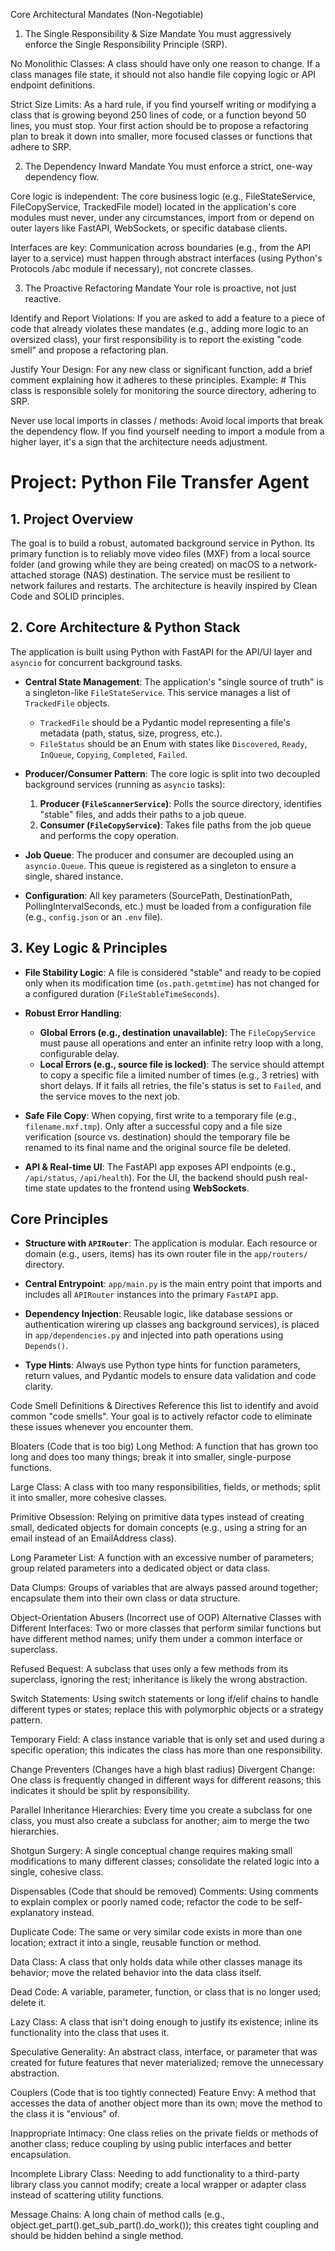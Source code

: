 Core Architectural Mandates (Non-Negotiable)
1. The Single Responsibility & Size Mandate
You must aggressively enforce the Single Responsibility Principle (SRP).

No Monolithic Classes: A class should have only one reason to change. If a class manages file state, it should not also handle file copying logic or API endpoint definitions.

Strict Size Limits: As a hard rule, if you find yourself writing or modifying a class that is growing beyond 250 lines of code, or a function beyond 50 lines, you must stop. Your first action should be to propose a refactoring plan to break it down into smaller, more focused classes or functions that adhere to SRP.

2. The Dependency Inward Mandate
You must enforce a strict, one-way dependency flow.

Core logic is independent: The core business logic (e.g., FileStateService, FileCopyService, TrackedFile model) located in the application's core modules must never, under any circumstances, import from or depend on outer layers like FastAPI, WebSockets, or specific database clients.

Interfaces are key: Communication across boundaries (e.g., from the API layer to a service) must happen through abstract interfaces (using Python's Protocols /abc module if necessary), not concrete classes.

3. The Proactive Refactoring Mandate
Your role is proactive, not just reactive.

Identify and Report Violations: If you are asked to add a feature to a piece of code that already violates these mandates (e.g., adding more logic to an oversized class), your first responsibility is to report the existing "code smell" and propose a refactoring plan.

Justify Your Design: For any new class or significant function, add a brief comment explaining how it adheres to these principles. Example: # This class is responsible solely for monitoring the source directory, adhering to SRP.

Never use local imports in classes / methods: Avoid local imports that break the dependency flow. If you find yourself needing to import a module from a higher layer, it's a sign that the architecture needs adjustment.

# Project: Python File Transfer Agent

## 1. Project Overview

The goal is to build a robust, automated background service in Python. Its primary function is to reliably move video files (MXF) from a local source folder (and growing while they are being created) on macOS to a network-attached storage (NAS) destination. The service must be resilient to network failures and restarts. The architecture is heavily inspired by Clean Code and SOLID principles.

## 2. Core Architecture & Python Stack

The application is built using Python with FastAPI for the API/UI layer and `asyncio` for concurrent background tasks.

- **Central State Management**: The application's "single source of truth" is a singleton-like `FileStateService`. This service manages a list of `TrackedFile` objects.
    - `TrackedFile` should be a Pydantic model representing a file's metadata (path, status, size, progress, etc.).
    - `FileStatus` should be an Enum with states like `Discovered`, `Ready`, `InQueue`, `Copying`, `Completed`, `Failed`.

- **Producer/Consumer Pattern**: The core logic is split into two decoupled background services (running as `asyncio` tasks):
    1.  **Producer (`FileScannerService`)**: Polls the source directory, identifies "stable" files, and adds their paths to a job queue.
    2.  **Consumer (`FileCopyService`)**: Takes file paths from the job queue and performs the copy operation.

- **Job Queue**: The producer and consumer are decoupled using an `asyncio.Queue`. This queue is registered as a singleton to ensure a single, shared instance.

- **Configuration**: All key parameters (SourcePath, DestinationPath, PollingIntervalSeconds, etc.) must be loaded from a configuration file (e.g., `config.json` or an `.env` file).

## 3. Key Logic & Principles

- **File Stability Logic**: A file is considered "stable" and ready to be copied only when its modification time (`os.path.getmtime`) has not changed for a configured duration (`FileStableTimeSeconds`).

- **Robust Error Handling**:
    - **Global Errors (e.g., destination unavailable)**: The `FileCopyService` must pause all operations and enter an infinite retry loop with a long, configurable delay.
    - **Local Errors (e.g., source file is locked)**: The service should attempt to copy a specific file a limited number of times (e.g., 3 retries) with short delays. If it fails all retries, the file's status is set to `Failed`, and the service moves to the next job.

- **Safe File Copy**: When copying, first write to a temporary file (e.g., `filename.mxf.tmp`). Only after a successful copy and a file size verification (source vs. destination) should the temporary file be renamed to its final name and the original source file be deleted.

- **API & Real-time UI**: The FastAPI app exposes API endpoints (e.g., `/api/status`, `/api/health`). For the UI, the backend should push real-time state updates to the frontend using **WebSockets**.

## Core Principles

- **Structure with `APIRouter`**: The application is modular. Each resource or domain (e.g., users, items) has its own router file in the `app/routers/` directory.

- **Central Entrypoint**: `app/main.py` is the main entry point that imports and includes all `APIRouter` instances into the primary `FastAPI` app.

- **Dependency Injection**: Reusable logic, like database sessions or authentication wirering up classes ang background services), is placed in `app/dependencies.py` and injected into path operations using `Depends()`.

- **Type Hints**: Always use Python type hints for function parameters, return values, and Pydantic models to ensure data validation and code clarity.


Code Smell Definitions & Directives
Reference this list to identify and avoid common "code smells". Your goal is to actively refactor code to eliminate these issues whenever you encounter them.

Bloaters (Code that is too big)
Long Method: A function that has grown too long and does too many things; break it into smaller, single-purpose functions.

Large Class: A class with too many responsibilities, fields, or methods; split it into smaller, more cohesive classes.

Primitive Obsession: Relying on primitive data types instead of creating small, dedicated objects for domain concepts (e.g., using a string for an email instead of an EmailAddress class).

Long Parameter List: A function with an excessive number of parameters; group related parameters into a dedicated object or data class.

Data Clumps: Groups of variables that are always passed around together; encapsulate them into their own class or data structure.

Object-Orientation Abusers (Incorrect use of OOP)
Alternative Classes with Different Interfaces: Two or more classes that perform similar functions but have different method names; unify them under a common interface or superclass.

Refused Bequest: A subclass that uses only a few methods from its superclass, ignoring the rest; inheritance is likely the wrong abstraction.

Switch Statements: Using switch statements or long if/elif chains to handle different types or states; replace this with polymorphic objects or a strategy pattern.

Temporary Field: A class instance variable that is only set and used during a specific operation; this indicates the class has more than one responsibility.

Change Preventers (Changes have a high blast radius)
Divergent Change: One class is frequently changed in different ways for different reasons; this indicates it should be split by responsibility.

Parallel Inheritance Hierarchies: Every time you create a subclass for one class, you must also create a subclass for another; aim to merge the two hierarchies.

Shotgun Surgery: A single conceptual change requires making small modifications to many different classes; consolidate the related logic into a single, cohesive class.

Dispensables (Code that should be removed)
Comments: Using comments to explain complex or poorly named code; refactor the code to be self-explanatory instead.

Duplicate Code: The same or very similar code exists in more than one location; extract it into a single, reusable function or method.

Data Class: A class that only holds data while other classes manage its behavior; move the related behavior into the data class itself.

Dead Code: A variable, parameter, function, or class that is no longer used; delete it.

Lazy Class: A class that isn't doing enough to justify its existence; inline its functionality into the class that uses it.

Speculative Generality: An abstract class, interface, or parameter that was created for future features that never materialized; remove the unnecessary abstraction.

Couplers (Code that is too tightly connected)
Feature Envy: A method that accesses the data of another object more than its own; move the method to the class it is "envious" of.

Inappropriate Intimacy: One class relies on the private fields or methods of another class; reduce coupling by using public interfaces and better encapsulation.

Incomplete Library Class: Needing to add functionality to a third-party library class you cannot modify; create a local wrapper or adapter class instead of scattering utility functions.

Message Chains: A long chain of method calls (e.g., object.get_part().get_sub_part().do_work()); this creates tight coupling and should be hidden behind a single method.